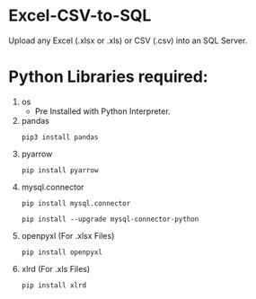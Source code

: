 # Excel-CSV-to-SQL
Upload any Excel (.xlsx or .xls) or CSV (.csv) into an SQL Server.

# Python Libraries required:
1. os
     - Pre Installed with Python Interpreter.
2. pandas
     ```
     pip3 install pandas
     ```
3. pyarrow
     ```
     pip install pyarrow
     ```
4. mysql.connector
     ```
     pip install mysql.connector
     ```
     ```
     pip install --upgrade mysql-connector-python
     ```
5. openpyxl (For .xlsx Files)
     ```
     pip install openpyxl
     ```
6. xlrd (For .xls Files)
   ```
   pip install xlrd
   ```
